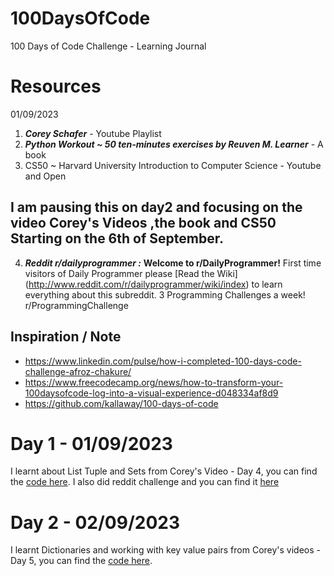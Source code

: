 # 100DaysOfCode
100 Days of Code Challenge - Learning Journal

# Resources
01/09/2023
 1.  ***Corey Schafer*** - Youtube Playlist
 2. ***Python Workout ~ 50 ten-minutes exercises by Reuven M. Learner*** - A book
 3. CS50 ~ Harvard University Introduction to Computer Science - Youtube and Open 


 ## I am pausing this on day2 and focusing on the video Corey's Videos ,the book and CS50 Starting on the 6th of September.
 4.  ***Reddit r/dailyprogrammer :*** **Welcome to r/DailyProgrammer!** First time visitors of Daily Programmer please [Read the Wiki] (http://www.reddit.com/r/dailyprogrammer/wiki/index) to learn everything about this subreddit. 3 Programming Challenges a week! r/ProgrammingChallenge

 ## Inspiration / Note
 - https://www.linkedin.com/pulse/how-i-completed-100-days-code-challenge-afroz-chakure/
 - https://www.freecodecamp.org/news/how-to-transform-your-100daysofcode-log-into-a-visual-experience-d048334af8d9
 - https://github.com/kallaway/100-days-of-code


# Day 1 - 01/09/2023
I learnt about List Tuple and Sets from Corey's Video - Day 4, you can find the [code here](CoreySchafer_Python_Youtube\4-Lists_Tuples_and_Sets.py). I also did reddit challenge and you can find it [here](Day01\Day01.md)

# Day 2 - 02/09/2023
I learnt Dictionaries and working with key value pairs from Corey's videos - Day 5, you can find the [code here](CoreySchafer_Python_Youtube\5-Dictionaries_Working_with_Key_Value_Pairs.py). 
